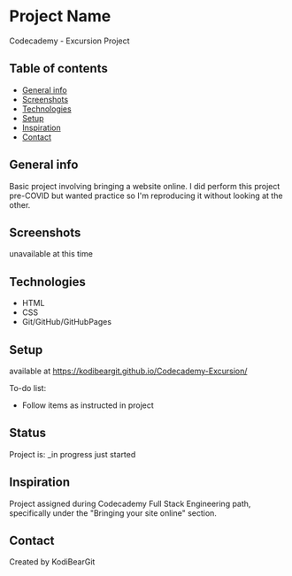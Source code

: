 # Project Name
Codecademy - Excursion Project

## Table of contents
* [General info](#general-info)
* [Screenshots](#screenshots)
* [Technologies](#technologies)
* [Setup](#setup)
* [Inspiration](#inspiration)
* [Contact](#contact)

## General info
Basic project involving bringing a website online.  I did perform this project pre-COVID but wanted practice so I'm reproducing it without looking at the other.  

## Screenshots
unavailable at this time

## Technologies
* HTML
* CSS
* Git/GitHub/GitHubPages

## Setup
available at https://kodibeargit.github.io/Codecademy-Excursion/

To-do list:
* Follow items as instructed in project

## Status
Project is: _in progress just started

## Inspiration
Project assigned during Codecademy Full Stack Engineering path, specifically under the "Bringing your site online" section.  

## Contact
Created by KodiBearGit